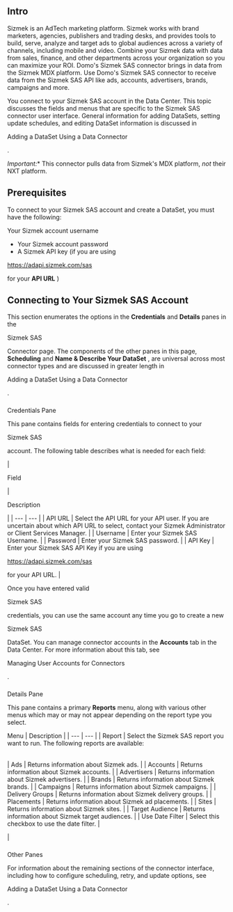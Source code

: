 

Intro
-------

Sizmek is an AdTech marketing platform. Sizmek works with brand marketers, agencies, publishers and trading desks, and provides tools to build, serve, analyze and target ads to global audiences across a variety of channels, including mobile and video. Combine your Sizmek data with data from sales, finance, and other departments across your organization so you can maximize your ROI. Domo's Sizmek SAS connector brings in data from the Sizmek MDX platform. Use Domo's Sizmek SAS connector to receive data from the Sizmek SAS API like ads, accounts, advertisers, brands, campaigns and more.


 You connect to your Sizmek SAS account in the Data Center. This topic discusses the fields and menus that are specific to the Sizmek SAS connector user interface. General information for adding DataSets, setting update schedules, and editing DataSet information is discussed in

Adding a DataSet Using a Data Connector

.

*Important:**
 This connector pulls data from Sizmek's MDX platform,
 *not*
 their NXT platform.

Prerequisites
---------------

To connect to your Sizmek SAS account and create a DataSet, you must have the following:

 Your Sizmek account username
* Your Sizmek account password
* A Sizmek API key (if you are using

https://adapi.sizmek.com/sas

for your
 **API URL**
 )

Connecting to Your Sizmek SAS Account
---------------------------------------


 This section enumerates the options in the
 **Credentials**
 and
 **Details**
 panes in the

Sizmek SAS

Connector page. The components of the other panes in this page,
 **Scheduling**
 and
 **Name & Describe Your DataSet**
 , are universal across most connector types and are discussed in greater length in

Adding a DataSet Using a Data Connector

.


###

Credentials Pane


 This pane contains fields for entering credentials to connect to your

Sizmek SAS

account. The following table describes what is needed for each field:


|

Field

|

Description

|
| --- | --- |
|
 API URL
  |
 Select the API URL for your API user. If you are uncertain about which API URL to select, contact your Sizmek Administrator or Client Services Manager.
  |
|
 Username
  |
 Enter your Sizmek SAS Username.
  |
|
 Password
  |
 Enter your Sizmek SAS password.
  |
|
 API Key
  |
 Enter your Sizmek SAS API Key if you are using

https://adapi.sizmek.com/sas

for your API URL.
  |


 Once you have entered valid

Sizmek SAS

credentials, you can use the same account any time you go to create a new

Sizmek SAS

DataSet. You can manage connector accounts in the
 **Accounts**
 tab in the Data Center. For more information about this tab, see

Managing User Accounts for Connectors

.


###
 Details Pane

This pane contains a primary
 **Reports**
 menu, along with various other menus which may or may not appear depending on the report type you select.


 Menu
  |
 Description
  |
| --- | --- |
|
 Report
  |
 Select the Sizmek SAS report you want to run. The following reports are available:


|  |  |
| --- | --- |
|
 Ads
  |
 Returns information about Sizmek ads.
  |
|
 Accounts
  |
 Returns information about Sizmek accounts.
  |
|
 Advertisers
  |
 Returns information about Sizmek advertisers.
  |
|
 Brands
  |
 Returns information about Sizmek brands.
  |
|
 Campaigns
  |
 Returns information about Sizmek campaigns.
  |
|
 Delivery Groups
  |
 Returns information about Sizmek delivery groups.
  |
|
 Placements
  |
 Returns information about Sizmek ad placements.
  |
|
 Sites
  |
 Returns information about Sizmek sites.
  |
|
 Target Audience
  |
 Returns information about Sizmek target audiences.
  |
|
 Use Date Filter
  |
 Select this checkbox to use the date filter.
  |

|


###
 Other Panes

For information about the remaining sections of the connector interface, including how to configure scheduling, retry, and update options, see

Adding a DataSet Using a Data Connector

.


